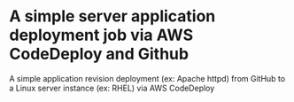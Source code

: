 # A simple server application deployment job via AWS CodeDeploy and Github
A simple application revision deployment (ex: Apache httpd) from GitHub to a Linux server instance (ex: RHEL) via AWS CodeDeploy
